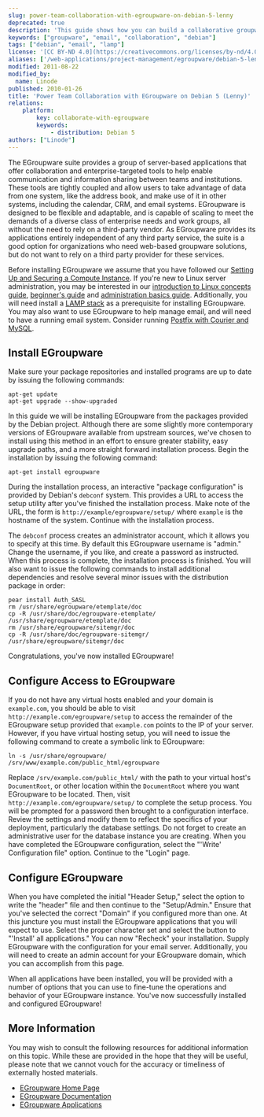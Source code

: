 ```yaml
---
slug: power-team-collaboration-with-egroupware-on-debian-5-lenny
deprecated: true
description: 'This guide shows how you can build a collaborative groupware system to share information in your organization with the EGroupware software on Debian 5 "Lenny".'
keywords: ["groupware", "email", "collaboration", "debian"]
tags: ["debian", "email", "lamp"]
license: '[CC BY-ND 4.0](https://creativecommons.org/licenses/by-nd/4.0)'
aliases: ['/web-applications/project-management/egroupware/debian-5-lenny/','/applications/project-management/power-team-collaboration-with-egroupware-on-debian-5-lenny/']
modified: 2011-08-22
modified_by:
  name: Linode
published: 2010-01-26
title: 'Power Team Collaboration with EGroupware on Debian 5 (Lenny)'
relations:
    platform:
        key: collaborate-with-egroupware
        keywords:
            - distribution: Debian 5
authors: ["Linode"]
---
```


The EGroupware suite provides a group of server-based applications that offer collaboration and enterprise-targeted tools to help enable communication and information sharing between teams and institutions. These tools are tightly coupled and allow users to take advantage of data from one system, like the address book, and make use of it in other systems, including the calendar, CRM, and email systems. EGroupware is designed to be flexible and adaptable, and is capable of scaling to meet the demands of a diverse class of enterprise needs and work groups, all without the need to rely on a third-party vendor. As EGroupware provides its applications entirely independent of any third party service, the suite is a good option for organizations who need web-based groupware solutions, but do not want to rely on a third party provider for these services.

Before installing EGroupware we assume that you have followed our [Setting Up and Securing a Compute Instance](/docs/products/compute/compute-instances/guides/set-up-and-secure/). If you're new to Linux server administration, you may be interested in our [introduction to Linux concepts guide](/docs/guides/introduction-to-linux-concepts/), [beginner's guide](/docs/products/compute/compute-instances/faqs/) and [administration basics guide](/docs/guides/linux-system-administration-basics/). Additionally, you will need install a [LAMP stack](/docs/guides/lamp-server-on-debian-5-lenny/) as a prerequisite for installing EGroupware. You may also want to use EGroupware to help manage email, and will need to have a running email system. Consider running [Postfix with Courier and MySQL](/docs/guides/email-with-postfix-courier-and-mysql-on-debian-5-lenny/).

## Install EGroupware

Make sure your package repositories and installed programs are up to date by issuing the following commands:

    apt-get update
    apt-get upgrade --show-upgraded

In this guide we will be installing EGroupware from the packages provided by the Debian project. Although there are some slightly more contemporary versions of EGroupware available from upstream sources, we've chosen to install using this method in an effort to ensure greater stability, easy upgrade paths, and a more straight forward installation process. Begin the installation by issuing the following command:

    apt-get install egroupware

During the installation process, an interactive "package configuration" is provided by Debian's `debconf` system. This provides a URL to access the setup utility after you've finished the installation process. Make note of the URL, the form is `http://example/egroupware/setup/` where `example` is the hostname of the system. Continue with the installation process.

The `debconf` process creates an administrator account, which it allows you to specify at this time. By default this EGroupware username is "admin." Change the username, if you like, and create a password as instructed. When this process is complete, the installation process is finished. You will also want to issue the following commands to install additional dependencies and resolve several minor issues with the distribution package in order:

    pear install Auth_SASL
    rm /usr/share/egroupware/etemplate/doc
    cp -R /usr/share/doc/egroupware-etemplate/ /usr/share/egroupware/etemplate/doc
    rm /usr/share/egroupware/sitemgr/doc
    cp -R /usr/share/doc/egroupware-sitemgr/ /usr/share/egroupware/sitemgr/doc

Congratulations, you've now installed EGroupware!

## Configure Access to EGroupware

If you do not have any virtual hosts enabled and your domain is `example.com`, you should be able to visit `http://example.com/egroupware/setup` to access the remainder of the EGroupware setup provided that `example.com` points to the IP of your server. However, if you have virtual hosting setup, you will need to issue the following command to create a symbolic link to EGroupware:

    ln -s /usr/share/egroupware/ /srv/www/example.com/public_html/egroupware

Replace `/srv/example.com/public_html/` with the path to your virtual host's `DocumentRoot`, or other location within the `DocumentRoot` where you want EGroupware to be located. Then, visit `http://example.com/egroupware/setup/` to complete the setup process. You will be prompted for a password then brought to a configuration interface. Review the settings and modify them to reflect the specifics of your deployment, particularly the database settings. Do not forget to create an administrative user for the database instance you are creating. When you have completed the EGroupware configuration, select the "'Write' Configuration file" option. Continue to the "Login" page.

## Configure EGroupware

When you have completed the initial "Header Setup," select the option to write the "header" file and then continue to the "Setup/Admin." Ensure that you've selected the correct "Domain" if you configured more than one. At this juncture you must install the EGroupware applications that you will expect to use. Select the proper character set and select the button to "'Install' all applications." You can now "Recheck" your installation. Supply EGroupware with the configuration for your email server. Additionally, you will need to create an admin account for your EGroupware domain, which you can accomplish from this page.

When all applications have been installed, you will be provided with a number of options that you can use to fine-tune the operations and behavior of your EGroupware instance. You've now successfully installed and configured EGroupware!

## More Information

You may wish to consult the following resources for additional information on this topic. While these are provided in the hope that they will be useful, please note that we cannot vouch for the accuracy or timeliness of externally hosted materials.

- [EGroupware Home Page](http://www.egroupware.org/)
- [EGroupware Documentation](http://www.egroupware.org/wiki/)
- [EGroupware Applications](http://www.egroupware.org/applications)



